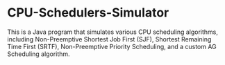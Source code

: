 # CPU-Schedulers-Simulator
This is a Java program that simulates various CPU scheduling algorithms, including Non-Preemptive Shortest Job First (SJF), Shortest Remaining Time First (SRTF), Non-Preemptive Priority Scheduling, and a custom AG Scheduling algorithm. 

